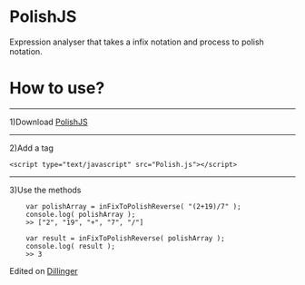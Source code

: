 PolishJS
========

Expression analyser that takes a infix notation and process to polish notation. 

How to use?
==
---
1)Download [PolishJS](https://raw.githubusercontent.com/ericAndrade/PolishJS/master/Polish.js)

---
2)Add  a tag 

```<script type="text/javascript" src="Polish.js"></script>``` 

---

3)Use the methods

```
    var polishArray = inFixToPolishReverse( "(2+19)/7" );
    console.log( polishArray ); 
    >> ["2", "19", "+", "7", "/"]
```


```
    var result = inFixToPolishReverse( polishArray );
    console.log( result ); 
    >> 3
```

Edited on [Dillinger](http://dillinger.io/)